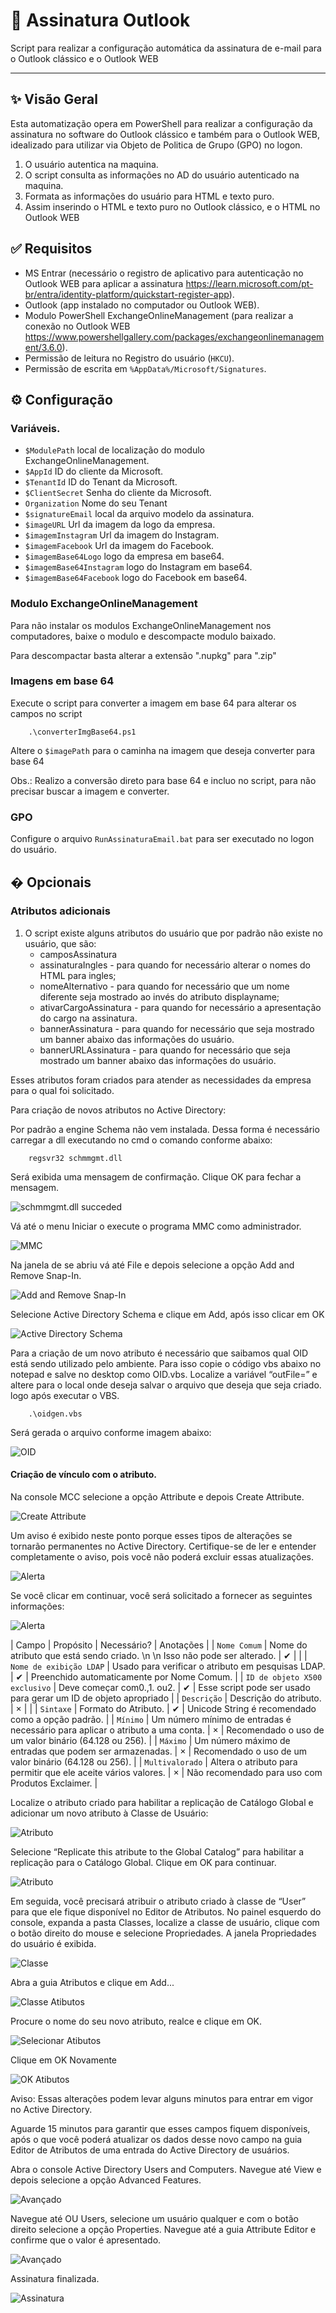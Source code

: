 # 📨 Assinatura Outlook

Script para realizar a configuração automática da assinatura de e-mail para o Outlook clássico e o Outlook WEB 

_____________________________________________________________________________

## ✨ Visão Geral

Esta automatização opera em PowerShell para realizar a configuração da assinatura no software do Outlook clássico e também para o Outlook WEB, idealizado para utilizar via Objeto de Politica de Grupo (GPO) no logon. 

1. O usuário autentica na maquina.
2. O script consulta as informações no AD do usuário autenticado na maquina.
3. Formata as informações do usuário para HTML e texto puro.
4. Assim inserindo o HTML e texto puro no Outlook clássico, e o HTML no Outlook WEB 

## ✅ Requisitos

- MS Entrar (necessário o registro de aplicativo para autenticação no Outlook WEB para aplicar a assinatura https://learn.microsoft.com/pt-br/entra/identity-platform/quickstart-register-app). 
- Outlook (app instalado no computador ou Outlook WEB).
- Modulo PowerShell ExchangeOnlineManagement (para realizar a conexão no Outlook WEB https://www.powershellgallery.com/packages/exchangeonlinemanagement/3.6.0).
- Permissão de leitura no Registro do usuário (`HKCU`).  
- Permissão de escrita em `%AppData%/Microsoft/Signatures`.

## ⚙️ Configuração

### Variáveis.

- `$ModulePath` local de localização do modulo ExchangeOnlineManagement.
- `$AppId` ID do cliente da Microsoft.
- `$TenantId` ID do Tenant da Microsoft.
- `$ClientSecret` Senha do cliente da Microsoft.
- `Organization` Nome do seu Tenant
- `$signatureEmail` local da arquivo modelo da assinatura.
- `$imageURL` Url da imagem da logo da empresa.
- `$imagemInstagram` Url da imagem do Instagram. 
- `$imagemFacebook` Url da imagem do Facebook. 
- `$imagemBase64Logo` logo da empresa em base64.
- `$imagemBase64Instagram` logo do Instagram em base64.
- `$imagemBase64Facebook` logo do Facebook em base64.

### Modulo ExchangeOnlineManagement

Para não instalar os modulos ExchangeOnlineManagement nos computadores, baixe o modulo e descompacte modulo baixado.

Para descompactar basta alterar a extensão ".nupkg" para ".zip"

### Imagens em base 64

Execute o script para converter a imagem em base 64 para alterar os campos no script 

```pwsh
	.\converterImgBase64.ps1
```

Altere o `$imagePath` para o caminha na imagem que deseja converter para base 64

Obs.: Realizo a conversão direto para base 64 e incluo no script, para não precisar buscar a imagem e converter.

### GPO

Configure o arquivo `RunAssinaturaEmail.bat` para ser executado no logon do usuário.

## � Opcionais

### Atributos adicionais 

1. O script existe alguns atributos do usuário que por padrão não existe no usuário, que são: 
	- camposAssinatura
	- assinaturaIngles - para quando for necessário alterar o nomes do HTML para ingles;
	- nomeAlternativo - para quando for necessário que um nome diferente seja mostrado ao invés do atributo displayname; 
	- ativarCargoAssinatura - para quando for necessário a apresentação do cargo na assinatura. 
	- bannerAssinatura - para quando for necessário que seja mostrado um banner abaixo das informações do usuário. 
	- bannerURLAssinatura - para quando for necessário que seja mostrado um banner abaixo das informações do usuário. 

Esses atributos foram criados para atender as necessidades da empresa para o qual foi solicitado. 

Para criação de novos atributos no Active Directory: 

Por padrão a engine Schema não vem instalada. Dessa forma é necessário carregar a dll executando no cmd o comando conforme abaixo:
```pwsh
	regsvr32 schmmgmt.dll
```


Será exibida uma mensagem de confirmação. Clique OK para fechar a mensagem.

![schmmgmt.dll succeded](./img/img01.png)

Vá até o menu Iniciar o execute o programa MMC como administrador.

![MMC](./img/img02.png)

Na janela de se abriu vá até File e depois selecione a opção Add and Remove Snap-In.

![Add and Remove Snap-In](./img/img03.png)

Selecione Active Directory Schema e clique em Add, após isso clicar em OK

![Active Directory Schema ](./img/img04.png)

Para a criação de um novo atributo é necessário que saibamos qual OID está sendo utilizado pelo ambiente. Para isso copie o código vbs abaixo no notepad e salve no desktop como OID.vbs. Localize a variável “outFile=” e altere para o local onde deseja salvar o arquivo que deseja que seja criado. logo após executar o VBS.

```pwsh
	.\oidgen.vbs
```

Será gerada o arquivo conforme imagem abaixo:

![OID](./img/img07.png)

#### Criação de vínculo com o atributo.
Na console MCC selecione a opção Attribute e depois Create Attribute.

![Create Attribute](./img/img05.png)

Um aviso é exibido neste ponto porque esses tipos de alterações se tornarão permanentes no Active Directory.
Certifique-se de ler e entender completamente o aviso, pois você não poderá excluir essas atualizações.

![Alerta](./img/img06.png)

Se você clicar em continuar, você será solicitado a fornecer as seguintes informações:

![Alerta](./img/img08.png)

| Campo | Propósito | Necessário? | Anotações |
| `Nome Comum` | Nome do atributo que está sendo criado. \n \n Isso não pode ser alterado. | ✔ |  |
| `Nome de exibição LDAP` | Usado para verificar o atributo em pesquisas LDAP. | ✔ | Preenchido automaticamente por Nome Comum. |
| `ID de objeto X500 exclusivo` | Deve começar com0.,1. ou2. | ✔ | Esse script pode ser usado para gerar um ID de objeto apropriado |
| `Descrição` | Descrição do atributo. | × |  |
| `Sintaxe` | Formato do Atributo. | ✔ | Unicode String é recomendado como a opção padrão. |
| `Mínimo` | Um número mínimo de entradas é necessário para aplicar o atributo a uma conta. | × | Recomendado o uso de um valor binário (64.128 ou 256). |
| `Máximo` | Um número máximo de entradas que podem ser armazenadas. | × | Recomendado o uso de um valor binário (64.128 ou 256). |
| `Multivalorado` | Altera o atributo para permitir que ele aceite vários valores. | × | Não recomendado para uso com Produtos Exclaimer. |


Localize o atributo criado para habilitar a replicação de Catálogo Global e adicionar um novo atributo à Classe de Usuário:

![Atributo](./img/img10.png)

Selecione “Replicate this atribute to the Global Catalog” para habilitar a replicação para o Catálogo Global. Clique em OK para continuar.

![Atributo](./img/img09.png)

Em seguida, você precisará atribuir o atributo criado à classe de “User” para que ele fique disponível no Editor de Atributos.
No painel esquerdo do console, expanda a pasta Classes, localize a classe de usuário, clique com o botão direito do mouse e selecione Propriedades. A janela Propriedades do usuário é exibida.

![Classe](./img/img11.png)

Abra a guia Atributos e clique em Add...

![Classe Atibutos](./img/img12.png)

Procure o nome do seu novo atributo, realce e clique em OK.

![Selecionar Atibutos](./img/img13.png)

Clique em OK Novamente

![OK Atibutos](./img/img14.png)

Aviso: Essas alterações podem levar alguns minutos para entrar em vigor no Active Directory.

Aguarde 15 minutos para garantir que esses campos fiquem disponíveis, após o que você poderá atualizar os dados desse novo campo na guia Editor de Atributos de uma entrada do Active Directory de usuários. 

Abra o console Active Directory Users and Computers. Navegue até View e depois selecione a opção Advanced Features.

![Avançado](./img/img15.png)

Navegue até OU Users, selecione um usuário qualquer e com o botão direito selecione a opção Properties. Navegue até a guia Attribute Editor e confirme que o valor é apresentado.

![Avançado](./img/img16.png)


Assinatura finalizada.

![Assinatura](./img/Assinatura.png)
